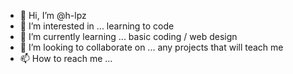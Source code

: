 - 👋 Hi, I’m @h-lpz
- 👀 I’m interested in ... learning to code 
- 🌱 I’m currently learning ... basic coding / web design
- 💞️ I’m looking to collaborate on ... any projects that will teach me 
- 📫 How to reach me ...

<!---
h-lpz/h-lpz is a ✨ special ✨ repository because its `README.md` (this file) appears on your GitHub profile.
You can click the Preview link to take a look at your changes.
--->
